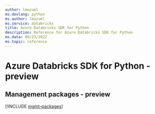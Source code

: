 ```yaml
---
author: lmazuel
ms.devlang: python
ms.author: lmazuel
ms.service: databricks
title: Azure Databricks SDK for Python
description: Reference for Azure Databricks SDK for Python
ms.data: 09/23/2022
ms.topic: reference
---
```

# Azure Databricks SDK for Python - preview

## Management packages - preview
[!INCLUDE [mgmt-packages](databricks-mgmt-index.md)]
